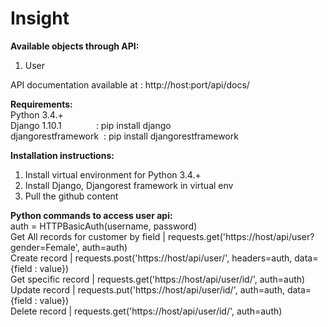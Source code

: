# Insight   

      
**Available objects through API:**         
1. User            

API documentation available at : http://host:port/api/docs/                 
                      
**Requirements:**         
Python 3.4.+         
Django 1.10.1&nbsp;&nbsp;&nbsp;&nbsp;&nbsp;&nbsp;&nbsp;&nbsp;&nbsp;&nbsp;&nbsp;&nbsp;&nbsp;&nbsp;: pip install django                            
djangorestframework&nbsp;&nbsp;: pip install djangorestframework      
                   

**Installation instructions:**              
1.  Install virtual  environment for Python 3.4.+               
2.  Install Django, Djangorest framework in virtual env            
3.  Pull the github content             
  											   
**Python commands to access user api:**     
auth = HTTPBasicAuth(username, password)                                          
Get All records for customer by field        | requests.get('https://host/api/user?gender=Female', auth=auth)   
Create record                                | requests.post('https://host/api/user/',   headers=auth, data={field : value})   
Get specific record                          | requests.get('https://host/api/user/id/', auth=auth)      
Update record                                | requests.put('https://host/api/user/id/', auth=auth, data={field : value})   
Delete record                                | requests.get('https://host/api/user/id/', auth=auth)    
